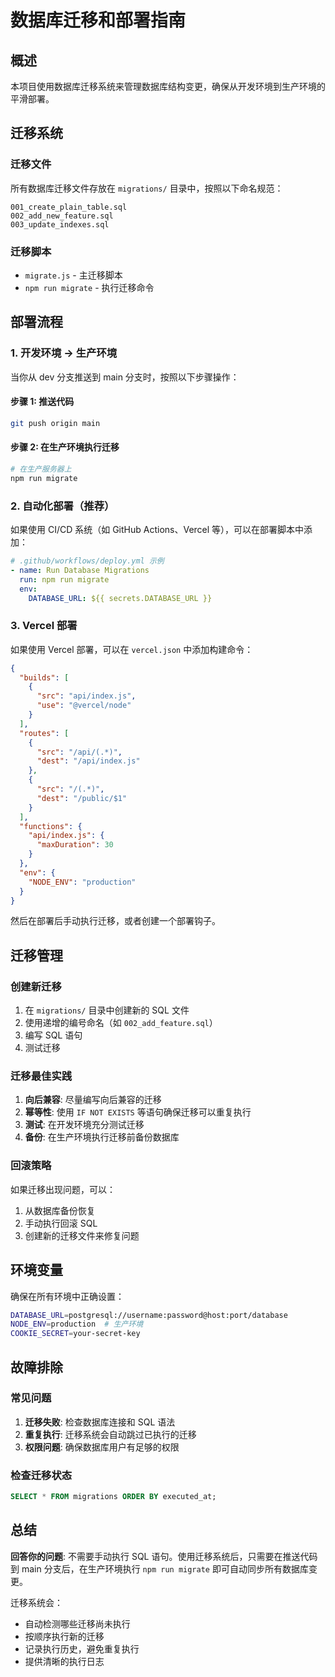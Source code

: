 # 数据库迁移和部署指南

## 概述

本项目使用数据库迁移系统来管理数据库结构变更，确保从开发环境到生产环境的平滑部署。

## 迁移系统

### 迁移文件

所有数据库迁移文件存放在 `migrations/` 目录中，按照以下命名规范：

```
001_create_plain_table.sql
002_add_new_feature.sql
003_update_indexes.sql
```

### 迁移脚本

- `migrate.js` - 主迁移脚本
- `npm run migrate` - 执行迁移命令

## 部署流程

### 1. 开发环境 → 生产环境

当你从 dev 分支推送到 main 分支时，按照以下步骤操作：

#### 步骤 1: 推送代码
```bash
git push origin main
```

#### 步骤 2: 在生产环境执行迁移
```bash
# 在生产服务器上
npm run migrate
```

### 2. 自动化部署（推荐）

如果使用 CI/CD 系统（如 GitHub Actions、Vercel 等），可以在部署脚本中添加：

```yaml
# .github/workflows/deploy.yml 示例
- name: Run Database Migrations
  run: npm run migrate
  env:
    DATABASE_URL: ${{ secrets.DATABASE_URL }}
```

### 3. Vercel 部署

如果使用 Vercel 部署，可以在 `vercel.json` 中添加构建命令：

```json
{
  "builds": [
    {
      "src": "api/index.js",
      "use": "@vercel/node"
    }
  ],
  "routes": [
    {
      "src": "/api/(.*)",
      "dest": "/api/index.js"
    },
    {
      "src": "/(.*)",
      "dest": "/public/$1"
    }
  ],
  "functions": {
    "api/index.js": {
      "maxDuration": 30
    }
  },
  "env": {
    "NODE_ENV": "production"
  }
}
```

然后在部署后手动执行迁移，或者创建一个部署钩子。

## 迁移管理

### 创建新迁移

1. 在 `migrations/` 目录中创建新的 SQL 文件
2. 使用递增的编号命名（如 `002_add_feature.sql`）
3. 编写 SQL 语句
4. 测试迁移

### 迁移最佳实践

1. **向后兼容**: 尽量编写向后兼容的迁移
2. **幂等性**: 使用 `IF NOT EXISTS` 等语句确保迁移可以重复执行
3. **测试**: 在开发环境充分测试迁移
4. **备份**: 在生产环境执行迁移前备份数据库

### 回滚策略

如果迁移出现问题，可以：

1. 从数据库备份恢复
2. 手动执行回滚 SQL
3. 创建新的迁移文件来修复问题

## 环境变量

确保在所有环境中正确设置：

```bash
DATABASE_URL=postgresql://username:password@host:port/database
NODE_ENV=production  # 生产环境
COOKIE_SECRET=your-secret-key
```

## 故障排除

### 常见问题

1. **迁移失败**: 检查数据库连接和 SQL 语法
2. **重复执行**: 迁移系统会自动跳过已执行的迁移
3. **权限问题**: 确保数据库用户有足够的权限

### 检查迁移状态

```sql
SELECT * FROM migrations ORDER BY executed_at;
```

## 总结

**回答你的问题**: 不需要手动执行 SQL 语句。使用迁移系统后，只需要在推送代码到 main 分支后，在生产环境执行 `npm run migrate` 即可自动同步所有数据库变更。

迁移系统会：
- 自动检测哪些迁移尚未执行
- 按顺序执行新的迁移
- 记录执行历史，避免重复执行
- 提供清晰的执行日志